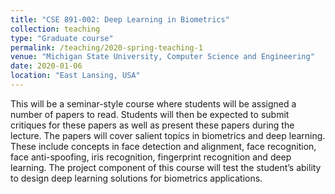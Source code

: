 ```yaml
---
title: "CSE 891-002: Deep Learning in Biometrics"
collection: teaching
type: "Graduate course"
permalink: /teaching/2020-spring-teaching-1
venue: "Michigan State University, Computer Science and Engineering"
date: 2020-01-06
location: "East Lansing, USA"
---
```


This will be a seminar-style course where students will be assigned a number of papers to read. Students will then be expected to submit critiques for these papers as well as present these papers during the lecture. The papers will cover salient topics in biometrics and deep learning. These include concepts in face detection and alignment, face recognition, face anti-spoofing, iris recognition, fingerprint recognition and deep learning. The project component of this course will test the student’s ability to design deep learning solutions for biometrics applications. 

